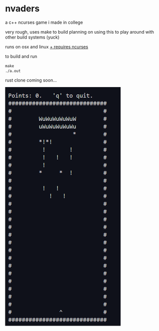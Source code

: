 # nvaders

a c++ ncurses game i made in college

very rough, uses make to build
planning on using this to play around with other build systems (yuck)


runs on osx and linux [+ requires ncurses](https://www.cyberciti.biz/faq/linux-install-ncurses-library-headers-on-debian-ubuntu-centos-fedora/)


to build and run
```
make
./a.out
```

rust clone coming soon...

![gameplay](./game.png)